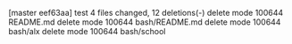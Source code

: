 [master eef63aa] test
 4 files changed, 12 deletions(-)
 delete mode 100644 README.md
 delete mode 100644 bash/README.md
 delete mode 100644 bash/alx
 delete mode 100644 bash/school
